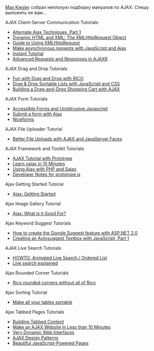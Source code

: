 <a href="http://www.maxkiesler.com/index.php/weblog/comments/round_up_of_30_ajax_tutorials/" class="myLink" target="_blank">Max&nbsp;Kiesler</a> собрал неплохую подборку мануалов по AJAX. Спешу выложить ее вам...<p class="auto" id="p91547-3">AJAX Client-Server Communication Tutorials</p><ul><li> <a href="http://www.webreference.com/programming/ajax_tech/" class="myLink" target="_blank">Alternate Ajax Techniques, Part 1</a> </li><li> <a href="http://www.maxkiesler.com/index.php/mhub/category/" class="myLink" target="_blank">Dynamic HTML and&nbsp;XML: The&nbsp;XMLHttpRequest Object</a> </li><li> <a href="http://www.webpasties.com/xmlHttpRequest/" class="myLink" target="_blank">Guide to&nbsp;Using XMLHttpRequest</a> </li><li> <a href="http://www-128.ibm.com/developerworks/web/library/wa-ajaxintro2/?ca=dgr-lnxw07AJAX-Request" class="myLink" target="_blank">Make asynchronous requests with JavaScript and&nbsp;Ajax</a> </li><li> <a href="http://aleembawany.com/weblog/webdev/000051_ajax_instant_tutorial.html" class="myLink" target="_blank">Instant Tutorial</a> </li><li> <a href="http://www-128.ibm.com/developerworks/java/library/wa-ajaxintro3/index.html?ca=drs-" class="myLink" target="_blank">Advanced Requests and&nbsp;Responses in&nbsp;AJAXR</a> </li></ul><p class="indent"></p><a name="p91547-4"></a><p class="auto" id="p91547-4">AJAX Drag and&nbsp;Drop Tutorials</p><ul><li> <a href="http://www.wideopenwest.com/%7Eneflar/blog/2005/12/fun-with-drag-and-drop-wrico.html" class="myLink" target="_blank">Fun&nbsp;with Drag and&nbsp;Drop with RICO</a> </li><li> <a href="http://tool-man.org/examples/sorting.html" class="myLink" target="_blank">Drag &amp; Drop Sortable Lists with JavaScript and&nbsp;CSS</a> </li><li> <a href="http://br.sys-con.com/read/172585.htm" class="myLink" target="_blank">Building a&nbsp;Drag-and-Drop Shopping Cart with AJAX</a> </li></ul><a name="p91547-5"></a><p class="auto" id="p91547-5">AJAX Form Tutorials</p><ul><li> <a href="http://www.dotvoid.com/view.php?id=56" class="myLink" target="_blank">Accessible Forms and&nbsp;Unobtrusive Javascript</a> </li><li> <a href="http://cakebaker.wordpress.com/2006/01/18/submit-a-form-with-ajax/" class="myLink" target="_blank">Submit a&nbsp;form with Ajax</a> </li><li> <a href="http://www.badboy.ro/articles/2005-07-23/index.php" class="myLink" target="_blank">Niceforms</a></li></ul><a name="p91547-6"></a><p class="auto" id="p91547-6">AJAX File Uploader Tutorial</p><ul><li> <a href="http://today.java.net/pub/a/today/2006/02/09/file-uploads-with-ajax-and-jsf.html" class="myLink" target="_blank">Better File Uploads with AJAX and&nbsp;JavaServer Faces</a></li></ul><a name="p91547-7"></a><p class="auto" id="p91547-7">AJAX Framework and&nbsp;Toolkit Tutorials</p><ul><li> <a href="http://www.petefreitag.com/item/515.cfm" class="myLink" target="_blank">AJAX Tutorial with Prototype</a> </li><li> <a href="http://wiki.xajaxproject.org/Tutorials:Learn_xajax_in_10_Minutes" class="myLink" target="_blank">Learn xajax in&nbsp;10 Minutes</a></li><li> <a href="http://www-128.ibm.com/developerworks/edu/os-dw-os-phpajax-i.html?S_TACT=105AGX59&amp;S_CMP=GR&amp;ca=dgr-lnxw07SAJAX" class="myLink" target="_blank">Using Ajax with PHP&nbsp;and Sajax</a> </li><li> <a href="http://www.sergiopereira.com/articles/prototype.js.html" class="myLink" target="_blank">Developer Notes for&nbsp;prototype.js</a> </li></ul><a name="p91547-8"></a><p class="auto" id="p91547-8">Ajax Getting Started Tutorial</p><ul><li> <a href="http://developer.mozilla.org/en/docs/AJAX:Getting_Started" class="myLink" target="_blank">Ajax: Getting Started</a> </li></ul><a name="p91547-9"></a><p class="auto" id="p91547-9">Ajax Image Gallery Tutorial</p><ul><li> <a href="http://dhtmlnirvana.com/ajax/ajax_tutorial/" class="myLink" target="_blank">Ajax: What is&nbsp;it Good For?</a> </li></ul><a name="p91547-10"></a><p class="auto" id="p91547-10">Ajax Keyword Suggest Tutorials</p><ul><li> <a href="http://dotnetjunkies.com/WebLog/anoras/archive/2004/12/12/36161.aspx" class="myLink" target="_blank">How&nbsp;to&nbsp;create the&nbsp;Google Suggest feature with ASP.NET 2.0</a></li><li> <a href="http://www.webreference.com/programming/javascript/ncz/index.html" class="myLink" target="_blank">Creating an&nbsp;Autosuggest Textbox with JavaScript, Part 1</a></li></ul><a name="p91547-11"></a><p class="auto" id="p91547-11">AJAX Live Search Tutorials</p><ul><li> <a href="http://orderedlist.com/articles/howto-animated-live-search/" class="myLink" target="_blank">HOWTO: Animated Live Search / Ordered List</a> </li><li> <a href="http://justaddwater.dk/2006/01/26/live-search-explained/" class="myLink" target="_blank">Live search explained</a> </li></ul><a name="p91547-12"></a><p class="auto" id="p91547-12">Ajax Rounded Corner Tutorials</p><ul><li> <a href="http://encytemedia.com/blog/articles/2005/12/01/rico-rounded-corners-without-all-of-rico" class="myLink" target="_blank">Rico rounded corners without all&nbsp;of&nbsp;Rico</a> </li></ul><a name="p91547-13"></a><p class="auto" id="p91547-13">Ajax Sorting Tutorial</p><ul><li> <a href="http://www.kryogenix.org/code/browser/sorttable/" class="myLink" target="_blank">Make all&nbsp;your tables sortable</a> </li></ul><a name="p91547-14"></a><p class="auto" id="p91547-14">Ajax Tabbed Pages Tutorials</p><ul><li> <a href="http://www.ajaxlessons.com/2006/02/18/ajax-workshop-2-building-tabbed-content/" class="myLink" target="_blank">Building Tabbed Content</a> </li><li> <a href="http://www.maxkiesler.com/index.php/weblog/comments/make_an_ajax_website_in_less_than_10_minutes/" class="myLink" target="_blank">Make an&nbsp;AJAX Website in&nbsp;Less than 10 Minutes</a> </li><li> <a href="http://www.xml.com/pub/a/2005/02/09/xml-http-request.html" class="myLink" target="_blank">Very Dynamic Web&nbsp;Interfaces</a> </li><li> <a href="http://snyke.net/blog/2006/02/05/ajax-design-patterns/" class="myLink" target="_blank">AJAX Design Patterns</a> </li><li> <a href="http://david.goodlad.ca/articles/2005/11/10/beautiful-javascript-powered-pages" class="myLink" target="_blank">Beautiful JavaScript-Powered Pages</a>